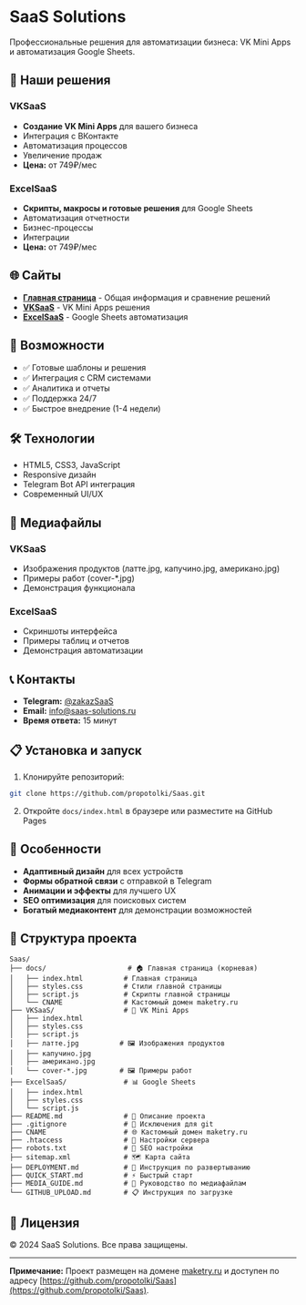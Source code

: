 # SaaS Solutions

Профессиональные решения для автоматизации бизнеса: VK Mini Apps и автоматизация Google Sheets.

## 🚀 Наши решения

### VKSaaS
- **Создание VK Mini Apps** для вашего бизнеса
- Интеграция с ВКонтакте
- Автоматизация процессов
- Увеличение продаж
- **Цена:** от 749₽/мес

### ExcelSaaS
- **Скрипты, макросы и готовые решения** для Google Sheets
- Автоматизация отчетности
- Бизнес-процессы
- Интеграции
- **Цена:** от 749₽/мес

## 🌐 Сайты

- **[Главная страница](https://maketry.ru/)** - Общая информация и сравнение решений
- **[VKSaaS](https://maketry.ru/VKSaaS/)** - VK Mini Apps решения
- **[ExcelSaaS](https://maketry.ru/ExcelSaaS/)** - Google Sheets автоматизация

## 📱 Возможности

- ✅ Готовые шаблоны и решения
- ✅ Интеграция с CRM системами
- ✅ Аналитика и отчеты
- ✅ Поддержка 24/7
- ✅ Быстрое внедрение (1-4 недели)

## 🛠 Технологии

- HTML5, CSS3, JavaScript
- Responsive дизайн
- Telegram Bot API интеграция
- Современный UI/UX

## 📸 Медиафайлы

### VKSaaS
- Изображения продуктов (латте.jpg, капучино.jpg, американо.jpg)
- Примеры работ (cover-*.jpg)
- Демонстрация функционала

### ExcelSaaS
- Скриншоты интерфейса
- Примеры таблиц и отчетов
- Демонстрация автоматизации

## 📞 Контакты

- **Telegram:** [@zakazSaaS](https://t.me/zakazSaaS)
- **Email:** info@saas-solutions.ru
- **Время ответа:** 15 минут

## 📋 Установка и запуск

1. Клонируйте репозиторий:
```bash
git clone https://github.com/propotolki/Saas.git
```

2. Откройте `docs/index.html` в браузере или разместите на GitHub Pages

## 🌟 Особенности

- **Адаптивный дизайн** для всех устройств
- **Формы обратной связи** с отправкой в Telegram
- **Анимации и эффекты** для лучшего UX
- **SEO оптимизация** для поисковых систем
- **Богатый медиаконтент** для демонстрации возможностей

## 📁 Структура проекта

```
Saas/
├── docs/                    # 🏠 Главная страница (корневая)
│   ├── index.html          # Главная страница
│   ├── styles.css          # Стили главной страницы
│   ├── script.js           # Скрипты главной страницы
│   └── CNAME               # Кастомный домен maketry.ru
├── VKSaaS/                 # 📱 VK Mini Apps
│   ├── index.html
│   ├── styles.css
│   ├── script.js
│   ├── латте.jpg          # 🖼️ Изображения продуктов
│   ├── капучино.jpg
│   ├── американо.jpg
│   └── cover-*.jpg        # 🖼️ Примеры работ
├── ExcelSaaS/              # 📊 Google Sheets
│   ├── index.html
│   ├── styles.css
│   └── script.js
├── README.md               # 📖 Описание проекта
├── .gitignore              # 🚫 Исключения для git
├── CNAME                   # 🌐 Кастомный домен maketry.ru
├── .htaccess               # 🔧 Настройки сервера
├── robots.txt              # 🤖 SEO настройки
├── sitemap.xml             # 🗺️ Карта сайта
├── DEPLOYMENT.md           # 🚀 Инструкция по развертыванию
├── QUICK_START.md          # ⚡ Быстрый старт
├── MEDIA_GUIDE.md          # 📸 Руководство по медиафайлам
└── GITHUB_UPLOAD.md        # 📋 Инструкция по загрузке
```

## 📄 Лицензия

© 2024 SaaS Solutions. Все права защищены.

---

**Примечание:** Проект размещен на домене [maketry.ru](https://maketry.ru/) и доступен по адресу [https://github.com/propotolki/Saas](https://github.com/propotolki/Saas).

